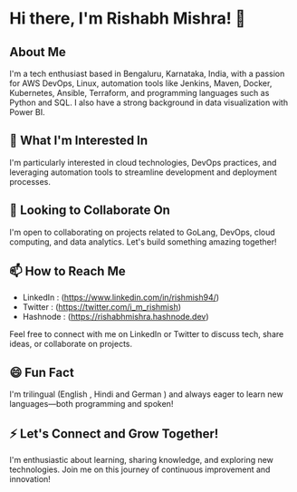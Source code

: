 # Hi there, I'm Rishabh Mishra! 👋

## About Me

I'm a tech enthusiast based in Bengaluru, Karnataka, India, with a passion for AWS DevOps, Linux, automation tools like Jenkins, Maven, Docker, Kubernetes, Ansible, Terraform, and programming languages such as Python and SQL. I also have a strong background in data visualization with Power BI.

## 👀 What I'm Interested In

I'm particularly interested in cloud technologies, DevOps practices, and leveraging automation tools to streamline development and deployment processes.

## 💞️ Looking to Collaborate On

I'm open to collaborating on projects related to GoLang, DevOps, cloud computing, and data analytics. Let's build something amazing together!

## 📫 How to Reach Me

- LinkedIn : (https://www.linkedin.com/in/rishmish94/)
- Twitter : (https://twitter.com/i_m_rishmish)
- Hashnode : (https://rishabhmishra.hashnode.dev)

Feel free to connect with me on LinkedIn or Twitter to discuss tech, share ideas, or collaborate on projects.

## 😄 Fun Fact

I'm trilingual (English , Hindi and German ) and always eager to learn new languages—both programming and spoken!

## ⚡ Let's Connect and Grow Together!

I'm enthusiastic about learning, sharing knowledge, and exploring new technologies. Join me on this journey of continuous improvement and innovation!

